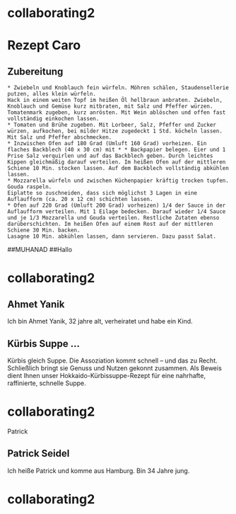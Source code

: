
# collaborating2


# Rezept Caro


 ## Zubereitung

    * Zwiebeln und Knoblauch fein würfeln. Möhren schälen, Staudensellerie putzen, alles klein würfeln.
    Hack in einem weiten Topf im heißen Öl hellbraun anbraten. Zwiebeln, Knoblauch und Gemüse kurz mitbraten, mit Salz und Pfeffer würzen. Tomatenmark zugeben, kurz anrösten. Mit Wein ablöschen und offen fast vollständig einkochen lassen.
    * Tomaten und Brühe zugeben. Mit Lorbeer, Salz, Pfeffer und Zucker würzen, aufkochen, bei milder Hitze zugedeckt 1 Std. köcheln lassen. Mit Salz und Pfeffer abschmecken.
    * Inzwischen Ofen auf 180 Grad (Umluft 160 Grad) vorheizen. Ein flaches Backblech (40 x 30 cm) mit * * Backpapier belegen. Eier und 1 Prise Salz verquirlen und auf das Backblech geben. Durch leichtes Kippen gleichmäßig darauf verteilen. Im heißen Ofen auf der mittleren Schiene 10 Min. stocken lassen. Auf dem Backblech vollständig abkühlen lassen.
    * Mozzarella würfeln und zwischen Küchenpapier kräftig trocken tupfen. Gouda raspeln.
    Eiplatte so zuschneiden, dass sich möglichst 3 Lagen in eine Auflaufform (ca. 20 x 12 cm) schichten lassen.
    * Ofen auf 220 Grad (Umluft 200 Grad) vorheizen) 1/4 der Sauce in der Auflaufform verteilen. Mit 1 Eilage bedecken. Darauf wieder 1/4 Sauce und je 1/3 Mozzarella und Gouda verteilen. Restliche Zutaten ebenso darüberschichten. Im heißen Ofen auf einem Rost auf der mittleren Schiene 30 Min. backen.
    Lasagne 10 Min. abkühlen lassen, dann servieren. Dazu passt Salat.





##MUHANAD 
##Hallo

# collaborating2



## Ahmet Yanik

Ich bin Ahmet Yanik, 32 jahre alt, verheiratet und habe ein Kind.


## Kürbis Suppe ...

Kürbis gleich Suppe. Die Assoziation kommt schnell – und das zu Recht. Schließlich bringt sie Genuss und Nutzen gekonnt zusammen. Als Beweis dient Ihnen unser Hokkaido-Kürbissuppe-Rezept für eine nahrhafte, raffinierte, schnelle Suppe.


# collaborating2


Patrick
## Patrick Seidel
Ich heiße Patrick und komme aus Hamburg.
Bin 34 Jahre jung.

# collaborating2


